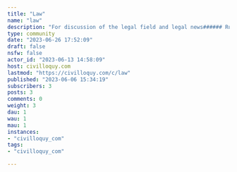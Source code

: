 ```yaml
---
title: "Law" 
name: "law"
description: "For discussion of the legal field and legal news###### Rules1. No editorialized titles2. Discussion of specific cases must either link to the opinion itself or an article containing a link to the opinion.3. Articles cannot be primarily concerning politics. Obviously laws themselves are written by politicians, and many legal cases have political effects, but posts must be focused on the laws themselves."
type: community
date: "2023-06-26 17:52:09"
draft: false
nsfw: false
actor_id: "2023-06-13 14:58:09"
host: civilloquy.com
lastmod: "https://civilloquy.com/c/law"
published: "2023-06-06 15:34:19"
subscribers: 3
posts: 3
comments: 0
weight: 3
dau: 1
wau: 1
mau: 1
instances:
- "civilloquy_com"
tags: 
- "civilloquy_com"

---
```

